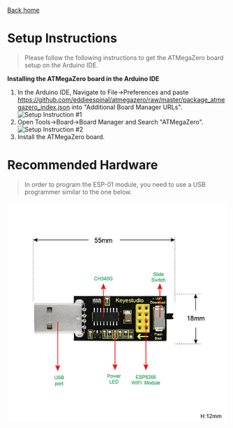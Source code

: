 [Back home](/README.md)

# Setup Instructions

> Please follow the following instructions to get the ATMegaZero board setup on the Arduino IDE.

**Installing the ATMegaZero board in the Arduino IDE**
1. In the Arduino IDE, Navigate to File->Preferences and paste
   https://github.com/eddieespinal/atmegazero/raw/master/package_atmegazero_index.json
   into "Additional Board Manager URLs".
   ![Setup Instruction #1](/_media/setup_instruction_1.png)
2. Open Tools->Board->Board Manager and Search "ATMegaZero".
   ![Setup Instruction #2](/_media/setup_instruction_2.png)
3. Install the ATMegaZero board.


# Recommended Hardware

> In order to program the ESP-01 module, you need to use a USB programmer similar to the one below. 

![ESP8266 USB Programmer](./media/esp8266-programmer-usb.jpg)